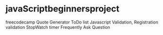 # javaScriptbeginnersproject
freecodecamp
Quote Generator
ToDo list
Javascript Validation, Registration validation
StopWatch timer
Frequently Ask Question
